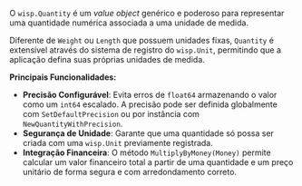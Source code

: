O `wisp.Quantity` é um *value object* genérico e poderoso para representar uma quantidade numérica associada a uma unidade de medida.

Diferente de `Weight` ou `Length` que possuem unidades fixas, `Quantity` é extensível através do sistema de registro do `wisp.Unit`, permitindo que a aplicação defina suas próprias unidades de medida.

**Principais Funcionalidades:**

* **Precisão Configurável**: Evita erros de `float64` armazenando o valor como um `int64` escalado. A precisão pode ser definida globalmente com `SetDefaultPrecision` ou por instância com `NewQuantityWithPrecision`.
* **Segurança de Unidade**: Garante que uma quantidade só possa ser criada com uma `wisp.Unit` previamente registrada.
* **Integração Financeira**: O método `MultiplyByMoney(Money)` permite calcular um valor financeiro total a partir de uma quantidade e um preço unitário de forma segura e com arredondamento correto.
